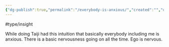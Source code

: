 ```yaml
---
{"dg-publish":true,"permalink":"/everybody-is-anxious/","created":"","updated":""}
---
```





#type/insight 

While doing Taiji had this intuition that basically everybody including me is anxious. There is a basic nervousness going on all the time. Ego is nervous. 